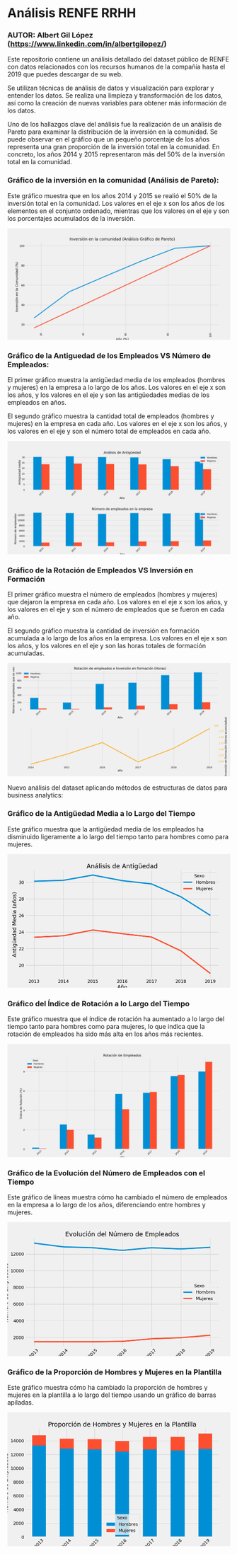 # Análisis RENFE RRHH
### AUTOR: Albert Gil López (https://www.linkedin.com/in/albertgilopez/)

Este repositorio contiene un análisis detallado del dataset público de RENFE con datos relacionados con los recursos humanos de la compañía hasta el 2019 que puedes descargar de su web.

Se utilizan técnicas de análisis de datos y visualización para explorar y entender los datos. Se realiza una limpieza y transformación de los datos, así como la creación de nuevas variables para obtener más información de los datos.

Uno de los hallazgos clave del análisis fue la realización de un análisis de Pareto para examinar la distribución de la inversión en la comunidad. Se puede observar en el gráfico que un pequeño porcentaje de los años representa una gran proporción de la inversión total en la comunidad. En concreto, los años 2014 y 2015 representaron más del 50% de la inversión total en la comunidad.

### Gráfico de la inversión en la comunidad (Análisis de Pareto):
Este gráfico muestra que en los años 2014 y 2015 se realió el 50% de la inversión total en la comunidad. 
Los valores en el eje x son los años de los elementos en el conjunto ordenado, mientras que los valores en el eje y son los porcentajes acumulados de la inversión.

![Gráfico de la inversión en la comunidad (Análisis de Pareto)](images/pareto.png)

### Gráfico de la Antiguedad de los Empleados VS Número de Empleados:
El primer gráfico muestra la antigüedad media de los empleados (hombres y mujeres) en la empresa a lo largo de los años.
Los valores en el eje x son los años, y los valores en el eje y son las antigüedades medias de los empleados en años.

El segundo gráfico muestra la cantidad total de empleados (hombres y mujeres) en la empresa en cada año.
Los valores en el eje x son los años, y los valores en el eje y son el número total de empleados en cada año.

![Gráfico de la Antiguedad de los Empleados VS Número de Empleados](images/antiguedad_vs_empleados.png)

### Gráfico de la Rotación de Empleados VS Inversión en Formación
El primer gráfico muestra el número de empleados (hombres y mujeres) que dejaron la empresa en cada año.
Los valores en el eje x son los años, y los valores en el eje y son el número de empleados que se fueron en cada año.

El segundo gráfico muestra la cantidad de inversión en formación acumulada a lo largo de los años en la empresa.
Los valores en el eje x son los años, y los valores en el eje y son las horas totales de formación acumuladas.

![Gráfico de pastel de la proporción de tipos de accidentes](images/rotacion_vs_formacion.png)

Nuevo análisis del dataset aplicando métodos de estructuras de datos para business analytics:

### Gráfico de la Antigüedad Media a lo Largo del Tiempo
Este gráfico muestra que la antigüedad media de los empleados ha disminuido ligeramente a lo largo del tiempo tanto para hombres como para mujeres.

![Gráfico de la Antigüedad Media a lo Largo del Tiempo](images/antiguedad.png)

### Gráfico del Índice de Rotación a lo Largo del Tiempo
Este gráfico muestra que el índice de rotación ha aumentado a lo largo del tiempo tanto para hombres como para mujeres, lo que indica que la rotación de empleados ha sido más alta en los años más recientes.

![Gráfico del Índice de Rotación a lo Largo del Tiempo](images/rotacion.png)

### Gráfico de la Evolución del Número de Empleados con el Tiempo
Este gráfico de líneas muestra cómo ha cambiado el número de empleados en la empresa a lo largo de los años, diferenciando entre hombres y mujeres.
 
![Gráfico de la Evolución del Número de Empleados con el Tiempo](images/evolucion.png)

### Gráfico de la Proporción de Hombres y Mujeres en la Plantilla
Este gráfico muestra cómo ha cambiado la proporción de hombres y mujeres en la plantilla a lo largo del tiempo usando un gráfico de barras apiladas.

![Gráfico de la Proporción de Hombres y Mujeres en la Plantilla](images/proporcion.png)

